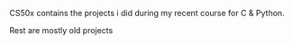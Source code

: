 CS50x contains the projects i did during my recent course for C & Python.

Rest are mostly old projects
